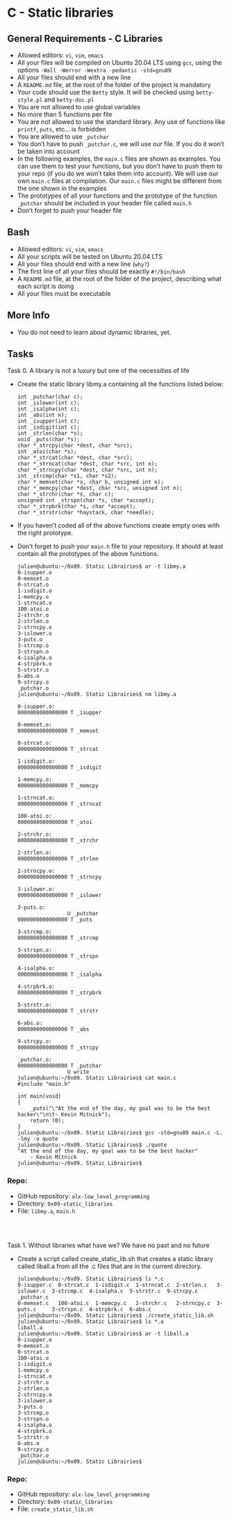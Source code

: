 # C - Static libraries

## General Requirements - C Libraries

 - Allowed editors: `vi`, `vim`, `emacs`
 - All your files will be compiled on Ubuntu 20.04 LTS using `gcc`, using the options `-Wall -Werror -Wextra -pedantic -std=gnu89`
 - All your files should end with a new line
 - A `README.md` file, at the root of the folder of the project is mandatory
 - Your code should use the `Betty` style. It will be checked using `betty-style.pl` and `betty-doc.pl`
 - You are not allowed to use global variables
 - No more than 5 functions per file
 - You are not allowed to use the standard library. Any use of functions like `printf`, `puts`, etc… is forbidden
 - You are allowed to use `_putchar`
 - You don’t have to push `_putchar.c`, we will use our file. If you do it won’t be taken into account
 - In the following examples, the `main.c` files are shown as examples. You can use them to test your functions, but you don’t have to push them to your repo (if you do we won’t take them into account). We will use our own `main.c` files at compilation. Our `main.c` files might be different from the one shown in the examples
 - The prototypes of all your functions and the prototype of the function `_putchar` should be included in your header file called `main.h`
 - Don’t forget to push your header file

## Bash

 - Allowed editors: `vi`, `vim`, `emacs`
 - All your scripts will be tested on Ubuntu 20.04 LTS
 - All your files should end with a new line (`why?`)
 - The first line of all your files should be exactly `#!/bin/bash`
 - A `README.md` file, at the root of the folder of the project, describing what each script is doing
 - All your files must be executable

## More Info

 - You do not need to learn about dynamic libraries, yet.


## Tasks

Task 0. A library is not a luxury but one of the necessities of life

 - Create the static library libmy.a containing all the functions listed below:

    ```
    int _putchar(char c);
    int _islower(int c);
    int _isalpha(int c);
    int _abs(int n);
    int _isupper(int c);
    int _isdigit(int c);
    int _strlen(char *s);
    void _puts(char *s);
    char *_strcpy(char *dest, char *src);
    int _atoi(char *s);
    char *_strcat(char *dest, char *src);
    char *_strncat(char *dest, char *src, int n);
    char *_strncpy(char *dest, char *src, int n);
    int _strcmp(char *s1, char *s2);
    char *_memset(char *s, char b, unsigned int n);
    char *_memcpy(char *dest, char *src, unsigned int n);
    char *_strchr(char *s, char c);
    unsigned int _strspn(char *s, char *accept);
    char *_strpbrk(char *s, char *accept);
    char *_strstr(char *haystack, char *needle);
    ```
 - If you haven’t coded all of the above functions create empty ones with the right prototype.
 - Don’t forget to push your `main.h` file to your repository. It should at least contain all the prototypes of the above functions.

    ```
    julien@ubuntu:~/0x09. Static Librairies$ ar -t libmy.a
    0-isupper.o
    0-memset.o
    0-strcat.o
    1-isdigit.o
    1-memcpy.o
    1-strncat.o
    100-atoi.o
    2-strchr.o
    2-strlen.o
    2-strncpy.o
    3-islower.o
    3-puts.o
    3-strcmp.o
    3-strspn.o
    4-isalpha.o
    4-strpbrk.o
    5-strstr.o
    6-abs.o
    9-strcpy.o
    _putchar.o
    julien@ubuntu:~/0x09. Static Librairies$ nm libmy.a

    0-isupper.o:
    0000000000000000 T _isupper

    0-memset.o:
    0000000000000000 T _memset

    0-strcat.o:
    0000000000000000 T _strcat

    1-isdigit.o:
    0000000000000000 T _isdigit

    1-memcpy.o:
    0000000000000000 T _memcpy

    1-strncat.o:
    0000000000000000 T _strncat

    100-atoi.o:
    0000000000000000 T _atoi

    2-strchr.o:
    0000000000000000 T _strchr

    2-strlen.o:
    0000000000000000 T _strlen

    2-strncpy.o:
    0000000000000000 T _strncpy

    3-islower.o:
    0000000000000000 T _islower

    3-puts.o:
                    U _putchar
    0000000000000000 T _puts

    3-strcmp.o:
    0000000000000000 T _strcmp

    3-strspn.o:
    0000000000000000 T _strspn

    4-isalpha.o:
    0000000000000000 T _isalpha

    4-strpbrk.o:
    0000000000000000 T _strpbrk

    5-strstr.o:
    0000000000000000 T _strstr

    6-abs.o:
    0000000000000000 T _abs

    9-strcpy.o:
    0000000000000000 T _strcpy

    _putchar.o:
    0000000000000000 T _putchar
                    U write
    julien@ubuntu:~/0x09. Static Librairies$ cat main.c
    #include "main.h"

    int main(void)
    {
        _puts("\"At the end of the day, my goal was to be the best hacker\"\n\t- Kevin Mitnick");
        return (0);
    }
    julien@ubuntu:~/0x09. Static Librairies$ gcc -std=gnu89 main.c -L. -lmy -o quote
    julien@ubuntu:~/0x09. Static Librairies$ ./quote
    "At the end of the day, my goal was to be the best hacker"
        - Kevin Mitnick
    julien@ubuntu:~/0x09. Static Librairies$
    ```
### Repo:

 - GitHub repository: `alx-low_level_programming`
 - Directory: `0x09-static_libraries`
 - File: `libmy.a`, `main.h`

<br/><br/>

Task 1. Without libraries what have we? We have no past and no future

 - Create a script called create_static_lib.sh that creates a static library called liball.a from all the .c files that are in the current directory.

    ```
    julien@ubuntu:~/0x09. Static Librairies$ ls *.c
    0-isupper.c  0-strcat.c  1-isdigit.c  1-strncat.c  2-strlen.c   3-islower.c  3-strcmp.c  4-isalpha.c  5-strstr.c  9-strcpy.c  _putchar.c
    0-memset.c   100-atoi.c  1-memcpy.c   2-strchr.c   2-strncpy.c  3-puts.c     3-strspn.c  4-strpbrk.c  6-abs.c
    julien@ubuntu:~/0x09. Static Librairies$ ./create_static_lib.sh
    julien@ubuntu:~/0x09. Static Librairies$ ls *.a
    liball.a
    julien@ubuntu:~/0x09. Static Librairies$ ar -t liball.a
    0-isupper.o
    0-memset.o
    0-strcat.o
    100-atoi.o
    1-isdigit.o
    1-memcpy.o
    1-strncat.o
    2-strchr.o
    2-strlen.o
    2-strncpy.o
    3-islower.o
    3-puts.o
    3-strcmp.o
    3-strspn.o
    4-isalpha.o
    4-strpbrk.o
    5-strstr.o
    6-abs.o
    9-strcpy.o
    _putchar.o
    julien@ubuntu:~/0x09. Static Librairies$
    ```

  ### Repo:

  - GitHub repository: `alx-low_level_programming`
  - Directory: `0x09-static_libraries`
  - File: `create_static_lib.sh`
